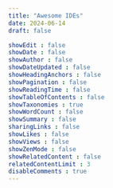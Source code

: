 ```yaml
---
title: "Awesome IDEs"
date: 2024-06-14
draft: false

showEdit : false
showDate : false
showAuthor : false
showDateUpdated : false
showHeadingAnchors : false
showPagination : false
showReadingTime : false
showTableOfContents : false
showTaxonomies : true
showWordCount : false
showSummary : false
sharingLinks : false
showLikes : false
showViews : false
showZenMode : false
showRelatedContent : false
relatedContentLimit : 3
disableComments : true
---
```

